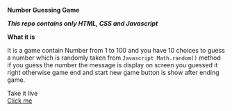 **Number Guessing Game**

***This repo contains only HTML, CSS and Javascript***

**What it is**

It is a game contain Number from 1 to 100 and you have 10 choices to guess a number which is randomly taken from `Javascript Math.random()` method if you guess the number the message is display on screen you guessed it right otherwise game end and start new game button is show after ending game.

Take it live      
[Click me]( https://mrimhasan.github.io/Number-Guessing-Game/)
